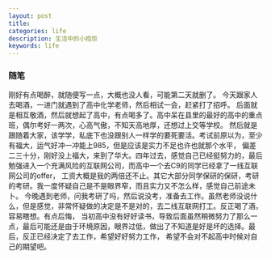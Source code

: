 ```yaml
---
layout: post
title: 
categories: life
description: 生活中的小抱怨
keywords: life
---
```


### 随笔
刚好有点喝醉，就随便写一点，大概也没人看，可能第二天就删了。
今天跟家人去喝酒，一进门就遇到了高中化学老师，然后相试一会，赶紧打了招呼。
后面就是相互敬酒，然后就想起了高中，有点喝多了。高中呆在县里的最好的高中的重点班，偶尔考好一两次，心高气傲，不知天高地厚，还想过上交等学校。
然后就是跟随着大家，该学学，私底下也没跟别人一样学的要死要活。考试前原以为，至少有福大，运气好冲一冲能上985，但是应该是实力不足也许也就那个水平，
偏差二三十分，刚好没上福大，来到了华大。四年过去，感觉自己已经挺努力的，最后勉强进入一个充满风险的互联网公司，而高中一个去C9的同学已经拿了一线互联网公司的offer，
工资大概是我的两倍还不止。其它大部分同学保研的保研，考研的考研。我一度怀疑自己是不是眼界窄，而且实力又不怎么样，感觉自己前途未卜。
今晚遇到老师，问我考研了吗，然后说没考，准备去工作。虽然老师没说什么，但是感觉，非常怀疑做的决定是不是对的，去二线互联网打工。反正喝了酒，容易瞎想。有点后悔，
当初高中没有好好读书，导致后面虽然稍微努力了那么一点，最后可能还是由于环境原因，眼界过低，做出了不知道是好是坏的选择。最后，反正已经决定了去工作，希望好好努力工作，
希望不会对不起高中时候对自己的期望吧。